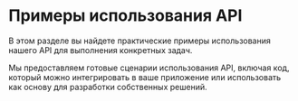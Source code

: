 # Примеры использования API

В этом разделе вы найдете практические примеры использования нашего API для выполнения конкретных задач.

Мы предоставляем готовые сценарии использования API, включая код, который можно интегрировать в ваше приложение или использовать как основу для разработки собственных решений.
